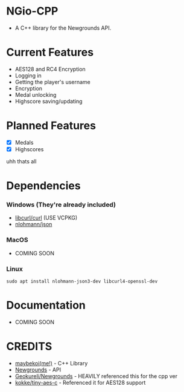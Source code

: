# NGio-CPP

* A C++ library for the Newgrounds API.

# Current Features

* AES128 and RC4 Encryption
* Logging in
* Getting the player's username
* Encryption
* Medal unlocking
* Highscore saving/updating

# Planned Features

- [x] Medals
- [x] Highscores

uhh thats all

# Dependencies

### Windows (They're already included)

* [libcurl/curl](https://curl.se/download.html) (USE VCPKG)
* [nlohmann/json](https://github.com/nlohmann/json)

### MacOS

* COMING SOON

### Linux

```
sudo apt install nlohmann-json3-dev libcurl4-openssl-dev
```
# Documentation

* COMING SOON

# CREDITS

* [maybekoi(me!)](https://github.com/maybekoi) - C++ Library
* [Newgrounds](https://newgrounds.com) - API
* [Geokureli/Newgrounds](https://github.com/Geokureli/Newgrounds) - HEAVILY referenced this for the cpp ver
* [kokke/tiny-aes-c](https://github.com/kokke/tiny-AES-c) - Referenced it for AES128 support
